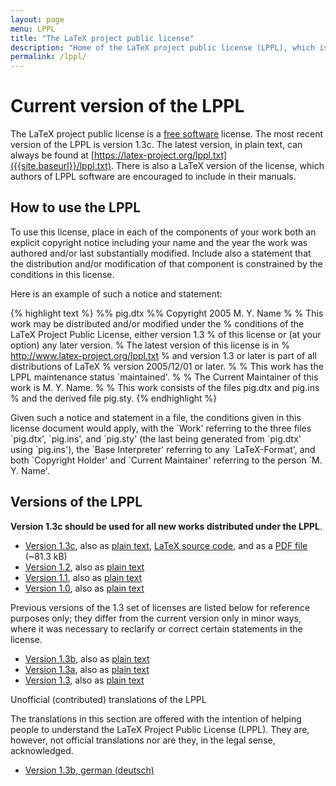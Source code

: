 ```yaml
---
layout: page
menu: LPPL
title: "The LaTeX project public license"
description: "Home of the LaTeX project public license (LPPL), which is a free software license. How to use LPPL, versions of LPPL."
permalink: /lppl/
---
```


# Current version of the LPPL

The LaTeX project public license is a [free software](https://www.debian.org/intro/free) license. The most recent version of the LPPL is version 1.3c. The latest version, in plain text, can always be found at [https://latex-project.org/lppl.txt]({{site.baseurl}}/lppl.txt). There is also a LaTeX version of the license, which authors of LPPL software are encouraged to include in their manuals.

## How to use the LPPL

To use this license, place in each of the components of your work both an explicit copyright notice including your name and the year the work was authored and/or last substantially modified. Include also a statement that the distribution and/or modification of that component is constrained by the conditions in this license.

Here is an example of such a notice and statement: 

{% highlight text %}
%% pig.dtx
%% Copyright 2005 M. Y. Name
%
% This work may be distributed and/or modified under the
% conditions of the LaTeX Project Public License, either version 1.3
% of this license or (at your option) any later version.
% The latest version of this license is in
%   http://www.latex-project.org/lppl.txt
% and version 1.3 or later is part of all distributions of LaTeX
% version 2005/12/01 or later.
%
% This work has the LPPL maintenance status `maintained'.
% 
% The Current Maintainer of this work is M. Y. Name.
%
% This work consists of the files pig.dtx and pig.ins
% and the derived file pig.sty.
{% endhighlight %}

Given such a notice and statement in a file, the conditions given in this license document would apply, with the \`Work' referring to the three files \`pig.dtx', \`pig.ins', and \`pig.sty' (the last being generated from \`pig.dtx' using \`pig.ins'), the \`Base Interpreter' referring to any \`LaTeX-Format', and both \`Copyright Holder' and \`Current Maintainer' referring to the person `M. Y. Name'.

## Versions of the LPPL

**Version 1.3c should be used for all new works distributed under the LPPL**.

+ [Version 1.3c](lppl-1-3c/), also as [plain text](lppl-1-3c.txt), [LaTeX source code](lppl-1-3c.tex), and as a [PDF file](lppl-1-3c.pdf) (~81.3 kB)
+ [Version 1.2](lppl-1-2/), also as [plain text](lppl-1-2.txt)
+ [Version 1.1](lppl-1-1/), also as [plain text](lppl-1-1.txt)
+ [Version 1.0](lppl-1-0/), also as [plain text](lppl-1-0.txt)

Previous versions of the 1.3 set of licenses are listed below for reference purposes only; they differ from the current version only in minor ways, where it was necessary to reclarify or correct certain statements in the license. 

+ [Version 1.3b](lppl-1-3b/), also as [plain text](lppl-1-3b.txt)
+ [Version 1.3a](lppl-1-3a/), also as [plain text](lppl-1-3a.txt)
+ [Version 1.3](lppl-1-3/), also as [plain text](lppl-1-3.txt)

Unofficial (contributed) translations of the LPPL

The translations in this section are offered with the intention of helping people to understand the LaTeX Project Public License (LPPL). They are, however, not official translations nor are they, in the legal sense, acknowledged.

+ [Version 1.3b, german (deutsch)](lppl-1-3b_de/)
